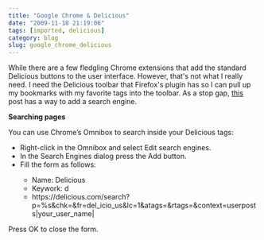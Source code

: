```yaml
---
title: "Google Chrome & Delicious"
date: "2009-11-18 21:19:06"
tags: [imported, delicious]
category: blog
slug: google_chrome_delicious
---
```


While there are a few fledgling Chrome extensions that add the standard Delicious buttons to the user interface. However, that's not what I really need. I need the Delicious toolbar that Firefox's plugin has so I can pull up my bookmarks with my favorite tags into the toolbar. As a stop gap, <a href="https://fernandoacorreia.wordpress.com/2008/09/05/delicious-in-google-chrome/">this</a> post has a way to add a search engine.

<strong>Searching pages</strong>

You can use Chrome’s Omnibox to search inside your Delicious tags:

<ul>
	<li>Right-click in the Omnibox and select Edit search engines.</li>
	<li>In the Search Engines dialog press the Add button.</li>
	<li>Fill the form as follows:</li>
<ul>
	<li>Name: Delicious</li>
	<li>Keywork: d</li>
	<li>https://delicious.com/search?p=%s&chk=&fr=del_icio_us&lc=1&atags=&rtags=&context=userposts|your_user_name|</li>
</ul>
</ul>

Press OK to close the form.
